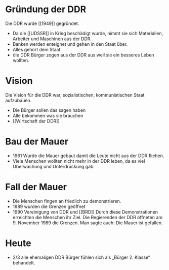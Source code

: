 # Gründung der DDR
Die DDR wurde [[1949]] gegründet.
- Da die [[UDSSR]] in Krieg beschädigt wurde, nimmt sie sich Materialien, Arbeiter und Maschinen aus der DDR. 
- Banken werden enteignet und gehen in den Staat über. 
- Alles gehört dem Staat 
- die DDR Bürger zogen aus der DDR aus weil sie ein besseres Leben wollten.  
# Vision 
Die Vision für die DDR war, sozialistischen, kommunistischen Staat aufzubauen. 
- Die Bürger sollen das sagen haben 
- Alle bekommen was sie brauchen 
- [[Wirtschaft der DDR]] 
# Bau der Mauer 
- 1961 Wurde die Mauer gebaut damit die Leute nicht aus der DDR fliehen. 
- Viele Menschen wollten nicht mehr in der DDR leben, da es viel Überwachung und Unterdrückung gab. 
# Fall der Mauer 
- Die Menschen fingen an friedlich zu demonstrieren. 
- 1989 wurden die Grenzen geöffnet 
- 1990 Vereinigung von DDR und [[BRD]] Durch diese Demonstrationen erreichten die Menschen ihr Ziel. Die Regierenden der DDR öffneten am 9. November 1989 die Grenzen. Man sagte auch: Die Mauer ist gefallen. 
# Heute 
- 2/3 alle ehemaligen DDR Bürger fühlen sich als „Bürger 2. Klasse“ behandelt.